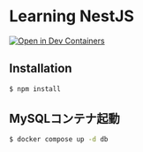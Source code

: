 # Learning NestJS

[![Open in Dev Containers](https://img.shields.io/static/v1?label=Dev%20Containers&message=Open&color=blue&logo=visualstudiocode)](https://vscode.dev/redirect?url=vscode://ms-vscode-remote.remote-containers/cloneInVolume?url=https://github.com/kaito01234/learning-nestjs)

## Installation

```bash
$ npm install
```

## MySQLコンテナ起動

```bash
$ docker compose up -d db
```
